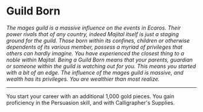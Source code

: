 Guild Born
==========

_The mages guild is a massive influence on the events in Ecaros. Their power rivals that of any country, indeed Majital itself is just a staging ground for the guild. Those born within its confines, children or otherwise dependents of its various member, possess a myriad of privileges that others can hardly imagine.  You have experienced the closest thing to a noble within Majital. Being a Guild Born means that your parents, guardian or someone within the guild is watching out for you. This means you started with a bit of an edge.  The influence of the mages guild is massive, and wealth has its privileges. You are wealthier than most realize._

* * *

You start your career with an additional 1,000 gold pieces.  You gain proficiency in the Persuasion skill, and with Calligrapher's Supplies.

